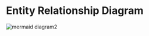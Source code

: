 # Entity Relationship Diagram

![mermaid diagram2](https://github.com/masefa11/swe3313Project/assets/133131900/bf5788ac-03bf-423f-8434-85428ae0106e)

